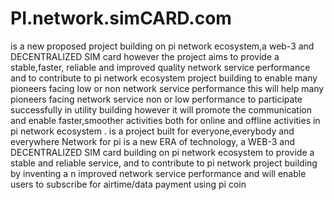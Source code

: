 # PI.network.simCARD.com
is a new proposed project building on pi network ecosystem,a web-3 and DECENTRALIZED SIM card 
however the project aims to provide a stable,faster, reliable and improved quality network service performance and 
to contribute to pi network ecosystem project building to enable many pioneers facing low or non network service performance 
this will help many pioneers facing network service non or low performance to participate successfully in utility building 
however it will promote the communication and enable faster,smoother activities both for online and offline activities in pi network ecosystem .
is a project built for everyone,everybody and everywhere 
Network for pi is a new ERA of technology, a WEB-3 and DECENTRALIZED SIM card building on pi network ecosystem to provide a stable and reliable service, and to contribute to pi network project building by inventing a n improved network service performance and will enable users to subscribe for airtime/data payment using pi coin 
